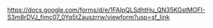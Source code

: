 https://docs.google.com/forms/d/e/1FAIpQLSdhtHu_QN35KGstMOFI-S3m8rDVJ_fimc07_0Yq5tZauszrrw/viewform?usp=sf_link
